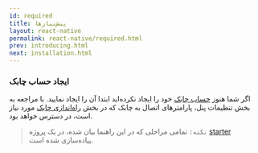 ```yaml
---
id: required
title: پیش‌نیازها
layout: react-native
permalink: react-native/required.html
prev: introducing.html
next: installation.html
---
```


### ایجاد حساب چابک
اگر شما هنوز [حساب چابک](http://chabokpush.com) خود را ایجاد نکرده‌اید ابتدا آن را ایجاد نمایید. با مراجعه به بخش تنظیمات پنل، پارامترهای اتصال به چابک  که در بخش [راه‌اندازی چابک](setup.html) مورد نیاز است، در دسترس خواهد بود. 


>`نکته:`  تمامی مراحلی که در این راهنما بیان شده، در یک پروژه [starter](https://github.com/chabokpush/chabok-rn-chat) پیاده‌سازی شده است.
